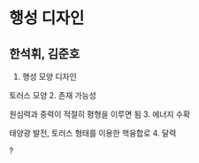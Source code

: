 # 행성 디자인
## 한석휘, 김준호
1. 행성 모양 디자인

토러스 모양
2. 존재 가능성

원심력과 중력이 적절히 평형을 이루면 됨
3. 에너지 수확

태양광 발전, 토러스 형태를 이용한 핵융합로
4. 달력

?
